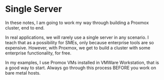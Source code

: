 # Single Server

In these notes, I am going to work my way through building a Proxmox cluster, end to end.

In real applications, we will rarely use a single server in any scenario. I teach that as a possibility for SMEs, only because enterprise tools are so expensive. However, with Proxmox, we get to build a cluster with some enterprise functionality, for free.

In my examples, I use Promox VMs installed in VMWare Workstation, that is a good way to start. Always go through this process BEFORE you work on bare metal hosts.
